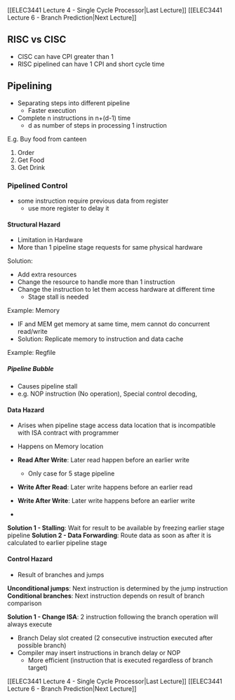 
[[ELEC3441 Lecture 4 - Single Cycle Processor|Last Lecture]] [[ELEC3441 Lecture 6 - Branch Prediction|Next Lecture]]

## RISC vs CISC
- CISC can have CPI greater than 1
- RISC pipelined can have 1 CPI and short cycle time


## Pipelining
- Separating steps into different pipeline
	- Faster execution
- Complete n instructions in n+(d-1) time
	- d as number of steps in processing 1 instruction

E.g. Buy food from canteen
1. Order
2. Get Food
3. Get Drink


### Pipelined Control
- some instruction require previous data from register
	- use more register to delay it


#### Structural Hazard
- Limitation in Hardware
- More than 1 pipeline stage requests for same physical hardware

Solution:
- Add extra resources
- Change the resource to handle more than 1 instruction
- Change the instruction to let them access hardware at different time
	- Stage stall is needed

Example: Memory
- IF and MEM get memory at same time, mem cannot do concurrent read/write
- Solution: Replicate memory to instruction and data cache

Example: Regfile

##### Pipeline Bubble
- Causes pipeline stall
- e.g. NOP instruction (No operation), Special control decoding, 


#### Data Hazard
- Arises when pipeline stage access data location that is incompatible with ISA contract with programmer
- Happens on Memory location

- **Read After Write**: Later read happen before an earlier write
	- Only case for 5 stage pipeline
- **Write After Read**: Later write happens before an earlier read
- **Write After Write**: Later write happens before an earlier write
- 

**Solution 1 - Stalling**: Wait for result to be available by freezing earlier stage pipeline
**Solution 2 - Data Forwarding**: Route data as soon as after it is calculated to earlier pipeline stage



#### Control Hazard
- Result of branches and jumps

**Unconditional jumps**: Next instruction is determined by the jump instruction
**Conditional branches**: Next instruction depends on result of branch comparison

**Solution 1 - Change ISA**: 2 instruction following the branch operation will always execute
- Branch Delay slot created (2 consecutive instruction executed after possible branch)
- Compiler may insert instructions in branch delay or NOP
	- More efficient (instruction that is executed regardless of branch target)

[[ELEC3441 Lecture 4 - Single Cycle Processor|Last Lecture]] [[ELEC3441 Lecture 6 - Branch Prediction|Next Lecture]]